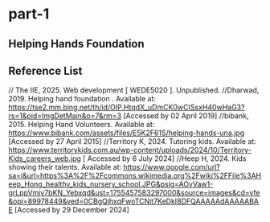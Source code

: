 # part-1

## Helping Hands Foundation

## Reference List

// The IIE, 2025. Web development [ WEDE5020 ]. Unpublished.
//Dharwad, 2019. Helping hand foundation . Available at: https://tse2.mm.bing.net/th/id/OIP.HtqdX_uDmCK0wCISsxH40wHaG3?rs=1&pid=ImgDetMain&o=7&rm=3 [Accessed by 02 April 2019]
//bibank, 2015. Helping Hand Volunteers. Available at: https://www.bibank.com/assets/files/E5K2F61S/helping-hands-una.jpg [Accessed by 27 April 2015]
//Territory K, 2024. Tutoring kids. Available at: https://www.territorykids.com.au/wp-content/uploads/2024/10/Territory-Kids_careers_web.jpg [ Accessed by 6 July 2024]
//Heep H, 2024. Kids showing their talents. Available at: https://www.google.com/url?sa=i&url=https%3A%2F%2Fcommons.wikimedia.org%2Fwiki%2FFile%3AHeep_Hong_healthy_kids_nursery_school.JPG&psig=AOvVaw1-grLppVmjv7bKN_Yebxqd&ust=1755457583297000&source=images&cd=vfe&opi=89978449&ved=0CBgQjhxqFwoTCNit7KeDkI8DFQAAAAAdAAAAABAE [Accessed by 29 December 2024]
